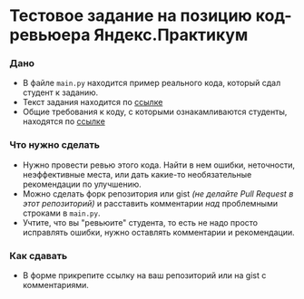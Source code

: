 # Тестовое задание на позицию код-ревьюера Яндекс.Практикум

### Дано
* В файле `main.py` находится пример реального кода, который сдал студент к заданию. 
* Текст задания находится по [ссылке](https://docs.google.com/document/d/1sEithgM7bJbBqEZYOEOJzUuvFD3iyy_Pf2iGv7aWhsE/edit?usp=sharing)
* Общие требования к коду, с которыми ознакамливаются студенты, находятся по [ссылке](https://docs.google.com/document/d/1s_FqVkqOASwXK0DkOJZj5RzOm4iWBO5voc_8kenxXbw/edit)

### Что нужно сделать
* Нужно провести ревью этого кода. Найти в нем ошибки, неточности, неэффективные места, или дать какие-то необязательные рекомендации по улучшению.
* Можно сделать форк репозитория или gist _(не делайте Pull Request в этот репозиторий)_ и расставить комментарии _над_ проблемными строками в `main.py`.
* Учтите, что вы "ревьюите" студента, то есть не надо просто исправлять ошибки, нужно оставлять комментарии и рекомендации.

### Как сдавать
* В форме прикрепите ссылку на ваш репозиторий или на gist с комментариями.
